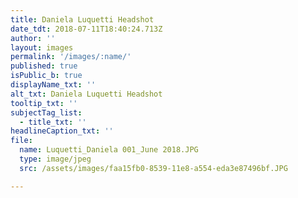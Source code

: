 ```yaml
---
title: Daniela Luquetti Headshot
date_tdt: 2018-07-11T18:40:24.713Z
author: ''
layout: images
permalink: '/images/:name/'
published: true
isPublic_b: true
displayName_txt: ''
alt_txt: Daniela Luquetti Headshot
tooltip_txt: ''
subjectTag_list:
  - title_txt: ''
headlineCaption_txt: ''
file:
  name: Luquetti_Daniela 001_June 2018.JPG
  type: image/jpeg
  src: /assets/images/faa15fb0-8539-11e8-a554-eda3e87496bf.JPG

---
```


